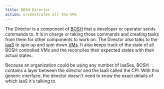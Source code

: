 ```yaml
---
title: BOSH Director
action: orchestrates all the VMs
---
```


The Director is a component of [BOSH](/bosh/) that a developer or operator sends commands to. It is in charge or taking those commands and creating tasks from them for other components to work on. The Director also talks to the [IaaS](infrastructure-as-a-service) to spin up and spin down [VMs](/virtual-machine/). It also keeps track of the state of all BOSH controlled VMs and the reconciles their expected states with their actual states.

Because an organization could be using any number of IaaSes, BOSH contains a layer between the director and the IaaS called the CPI. With this generic interface, the director doesn't need to know the exact details of which IaaS it's talking to.

